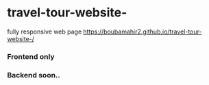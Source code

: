 # travel-tour-website-
fully responsive web page
https://boubamahir2.github.io/travel-tour-website-/

### Frontend only 
### Backend soon..
